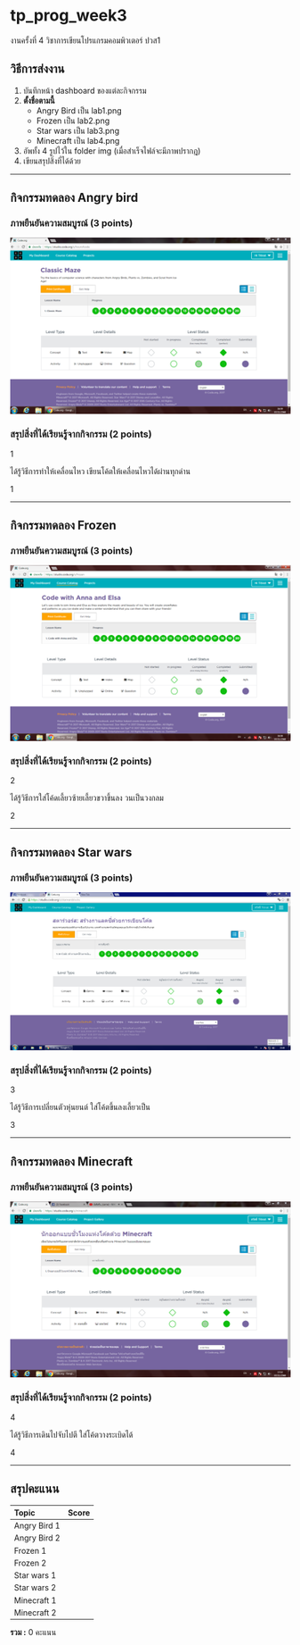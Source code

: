 # tp_prog_week3
งานครั้งที่ 4 วิชาการเขียนโปรแกรมคอมพิวเตอร์ ปวส1

## วิธีการส่งงาน

1.  บันทึกหน้า dashboard ของแต่ละกิจกรรม
2.  **ตั้งชื่อตามนี้**
    -  Angry Bird เป็น lab1.png
    -  Frozen เป็น lab2.png
    -  Star wars เป็น lab3.png
    -  Minecraft เป็น lab4.png
3.  อัพทั้ง 4 รูปไว้ใน folder img (เมื่อสำเร็จไฟล์จะมีภาพปรากฎ)
4.  เขียนสรุปสิ่งที่ได้ด้วย

------------------------------------------

## กิจกรรมทดลอง Angry bird

### ภาพยืนยันความสมบูรณ์ (3 points)

![Not Found](lab1.png)

### สรุปสิ่งที่ได้เรียนรู้จากกิจกรรม (2 points)

$$$$1

ได้รู้วิธีการทำให้เคลื่อนไหว เขียนโค้ตให้เคลื่อนไหวได้ผ่านทุกด่าน

1$$$$

-------------------------------------------

## กิจกรรมทดลอง Frozen

### ภาพยืนยันความสมบูรณ์ (3 points)

![Not Found](lab2.png)

### สรุปสิ่งที่ได้เรียนรู้จากกิจกรรม (2 points)

$$$$2

ได้รู้วิธีการใส่โค้ดเลี้ยวซ้ายเลี้ยวขวาขึ้นลง วนเป็นวงกลม

2$$$$

------------------------------------------

## กิจกรรมทดลอง Star wars

### ภาพยืนยันความสมบูรณ์ (3 points)

![Not Found](lab3.png)

### สรุปสิ่งที่ได้เรียนรู้จากกิจกรรม (2 points)

$$$$3

ได้รู้วิธีการเปลี่ยนตัวหุ่นยนต์ ใส่โค้ตขึ้นลงเลี้ยวเป็น

3$$$$

-------------------------------------------

## กิจกรรมทดลอง Minecraft

### ภาพยืนยันความสมบูรณ์ (3 points)

![Not Found](lab4.png)

### สรุปสิ่งที่ได้เรียนรู้จากกิจกรรม (2 points)

$$$$4

ได้รู้วิธีการเดินไปจับไปตี ใส่โค้ตวางระเบิดได้

4$$$$

-------------------------------------------

## สรุปคะแนน

| Topic          | Score           |
| :------------- | :-------------: |
| Angry Bird 1   |                 |
| Angry Bird 2   |                 |
| Frozen 1       |                 |
| Frozen 2       |                 |
| Star wars 1    |                 |
| Star wars 2    |                 |
| Minecraft 1    |                 |
| Minecraft 2    |                 |

**รวม :** 0 คะแนน
